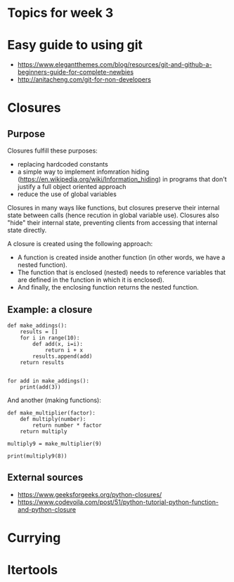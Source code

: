 Topics for week 3
==================

Easy guide to using git
=======================

* https://www.elegantthemes.com/blog/resources/git-and-github-a-beginners-guide-for-complete-newbies
* http://anitacheng.com/git-for-non-developers


Closures
========
Purpose
-------
Closures fulfill these purposes:
* replacing hardcoded constants
* a simple way to implement infomration hiding (https://en.wikipedia.org/wiki/Information_hiding) in programs that don't justify a full object oriented approach
* reduce the use of global variables

Closures in many ways like functions, but closures preserve their internal state between calls (hence recution in global variable use). Closures also "hide" their internal state, preventing clients from accessing that internal state directly.

A closure is created using the following approach:
* A function is created inside another function (in other words, we have a nested function).
* The function that is enclosed (nested) needs to reference variables that are defined in the function in which it is enclosed).
* And finally, the enclosing function returns the nested function.

Example: a closure
------------------
```
def make_addings():
    results = []
    for i in range(10):
        def add(x, i=i):
            return i + x
        results.append(add)
    return results


for add in make_addings():
    print(add(3))
```
And another (making functions):
```
def make_multiplier(factor):
    def multiply(number):
        return number * factor
    return multiply

multiply9 = make_multiplier(9)

print(multiply9(8))
```

External sources
----------------
* https://www.geeksforgeeks.org/python-closures/
* https://www.codevoila.com/post/51/python-tutorial-python-function-and-python-closure

Currying
========



Itertools
=========



